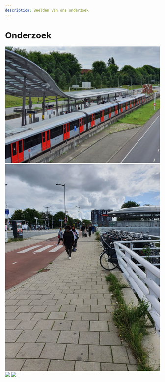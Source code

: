 ```yaml
---
description: Beelden van ons onderzoek
---
```


# Onderzoek

![](../.gitbook/assets/20200831_120323.jpg) ![](../.gitbook/assets/1.jpg) ![](../.gitbook/assets/2.jpg) ![](../.gitbook/assets/3.jpg) 

